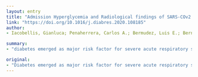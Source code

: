 ```yaml
---
layout: entry
title: "Admission Hyperglycemia and Radiological findings of SARS-COv2 in patients with and without Diabetes"
link: "https://doi.org/10.1016/j.diabres.2020.108185"
author:
- Iacobellis, Gianluca; Penaherrera, Carlos A.; Bermudez, Luis E.; Bernal Mizrachi, Ernesto

summary:
- "diabetes emerged as major risk factor for severe acute respiratory syndrome (SARS) and adverse outcome in patients with the coronavirus disease 2019 (COVID-19) Hyperglycemia on day-1 is the best predictor of radiographic imaging of SARS-Cov2 regardless of past medical history of diabetes. The role of admission hyperglyce in COVID patients has not been well-explored, yet. Diabetes emerged as a risk factor in severe acute respiration syndrome. Despite this retrospective analysis, we report for the first time as the risk factor. and adverse outcomes in patients. hyperglare."

original:
- "Diabetes emerged as major risk factor for severe acute respiratory syndrome (SARS) and adverse outcome in patients with the coronavirus disease 2019 (COVID-19). Nevertheless, the role of admission hyperglycemia in patients with COVID-19 has not been well-explored, yet. With this retrospective analysis, we report for the first time that hyperglycemia on day-1 is the best predictor of radiographic imaging of SARS-Cov2, regardless of the past medical history of diabetes. Admission hyperglycemia should not be overlooked, but adequately treated to improve the outcomes of COVID-19 patients with our without diabetes."
---
```


